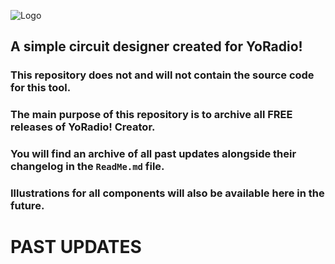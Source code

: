 ![Logo](https://github.com/user-attachments/assets/ed9906cd-635e-4608-becb-108c71865f52)

## A simple circuit designer created for YoRadio!

### This repository does not and will not contain the source code for this tool.
### The main purpose of this repository is to archive all **FREE** releases of YoRadio! Creator.
### You will find an archive of all past updates alongside their changelog in the `ReadMe.md` file.
### Illustrations for all components will also be available here in the future.

# PAST UPDATES
